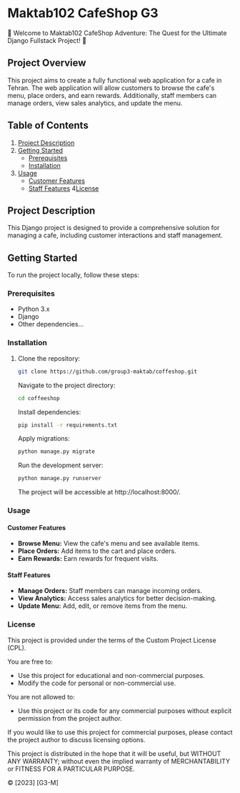 # Maktab102 CafeShop G3

🌟 Welcome to Maktab102 CafeShop Adventure: The Quest for the Ultimate Django Fullstack Project! 🌟

## Project Overview

This project aims to create a fully functional web application for a cafe in Tehran. The web application will allow customers to browse the cafe's menu, place orders, and earn rewards. Additionally, staff members can manage orders, view sales analytics, and update the menu.

## Table of Contents

1. [Project Description](#project-description)
2. [Getting Started](#getting-started)
   - [Prerequisites](#prerequisites)
   - [Installation](#installation)
3. [Usage](#usage)
   - [Customer Features](#customer-features)
   - [Staff Features](#staff-features)
4[License](#license)

## Project Description

This Django project is designed to provide a comprehensive solution for managing a cafe, including customer interactions and staff management.

## Getting Started

To run the project locally, follow these steps:

### Prerequisites

- Python 3.x
- Django
- Other dependencies...

### Installation

1. Clone the repository:

   ```bash
   git clone https://github.com/group3-maktab/coffeshop.git
   ```
   Navigate to the project directory:

   ```bash
   cd coffeeshop
   ```
   
   Install dependencies:

   ```bash
   pip install -r requirements.txt
   ```
   Apply migrations:
   
   ```bash
   python manage.py migrate
   ```

   Run the development server:
   
   ```bash
   python manage.py runserver
   ```
   The project will be accessible at http://localhost:8000/.


### Usage

#### Customer Features

- **Browse Menu:** View the cafe's menu and see available items.
- **Place Orders:** Add items to the cart and place orders.
- **Earn Rewards:** Earn rewards for frequent visits.

#### Staff Features

- **Manage Orders:** Staff members can manage incoming orders.
- **View Analytics:** Access sales analytics for better decision-making.
- **Update Menu:** Add, edit, or remove items from the menu.

[//]: # (### Contributing)

[//]: # ()
[//]: # (We welcome contributions! To contribute to the project:)

[//]: # ()
[//]: # (1. Fork the repository.)

[//]: # (2. Create a new branch: `git checkout -b feature/your-feature`.)

[//]: # (3. Commit your changes: `git commit -m 'Add some feature'`.)

[//]: # (4. Push to the branch: `git push origin feature/your-feature`.)

[//]: # (5. Submit a pull request.)

[//]: # ()
[//]: # (For bug reports, feature requests, or other inquiries, please open an issue.)

### License

This project is provided under the terms of the Custom Project License (CPL).

You are free to:
- Use this project for educational and non-commercial purposes.
- Modify the code for personal or non-commercial use.

You are not allowed to:
- Use this project or its code for any commercial purposes without explicit permission from the project author.

If you would like to use this project for commercial purposes, please contact the project author to discuss licensing options.

This project is distributed in the hope that it will be useful, but WITHOUT ANY WARRANTY; without even the implied warranty of MERCHANTABILITY or FITNESS FOR A PARTICULAR PURPOSE.


© [2023] [G3-M]